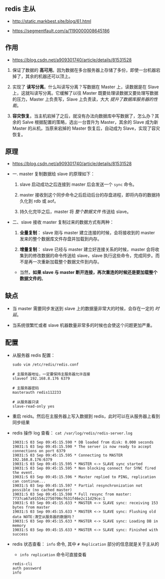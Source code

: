 ## redis 主从
* http://static.markbest.site/blog/61.html

* https://segmentfault.com/a/1190000008645186


## 作用
* https://blog.csdn.net/a909301740/article/details/81531528

1. 保证了数据的 __高可用__。因为数据在多台服务器上存储了多份，即使一台机器宕掉了，其余的机器还可以顶上。

2. 实现了 __读写分离__。什么叫读写分离？写数据在 Master 上，读数据是在 Slave 上，这就叫读写分离。它缓解了以往 Master 既要处理读数据又要处理写数据的压力，Master 上负责写，Slave 上负责读，大大 _提升了数据库服务器的性能_。

3. __容灾恢复__。当主机宕掉了之后，就没有办法向数据库中写数据了，怎么办？其余的 Salve 根据配置的策略，选出一台晋升为 Master，其余的 Slave 成为新 Master 的从机，当原来宕掉的 Master 恢复后，自动成为 Slave，实现了容灾恢复。


## 原理
* https://blog.csdn.net/a909301740/article/details/81531528

* 一. master 复制数据给 slave 的原理如下：
    1. slave 启动成功之后连接到 master 后会发送一个 `sync` 命令。

    2. master 接收到这个同步命令之后启动后台的存盘进程，即将内存的数据持久化到 rdb 或 aof。

    3. 持久化完毕之后，master 将 _整个数据文件_ 传送给 slave。


* 二、slave 接收 master 复制过来的数据方式有两种：
    1. __全量复制__： slave 刚与 master 建立连接的时候，会将接收到的 master 发来的整个数据库文件存盘并加载到内存。

    2. __增量复制__： slave 已经与 master 建立好连接关系的时候，master 会将收集到的修改数据的命令传送给 slave，slave 执行这些命令，完成同步。而不是再一次重新加载整个数据文件到内存。

    * 当然，__如果 slave 与 master 断开连接，再次重连的时候还是要加载整个数据文件的__。


## 缺点
* 当 master 需要同步发送到 slave 上的数据量非常大的时候，会存在一定的 _时延_。 

* 当系统很繁忙或者 slave 机器数量非常多的时候也会使这个问题更加严重。


## 配置
* 从服务器 redis 配置：
    ```
    sudo vim /etc/redis/redis.conf

    # 主服务器地址，一定要保持主服务器允许连接
    slaveof 192.168.8.176 6379

    # 主服务器密码
    masterauth redis112233

    # 从服务器只读
    slave-read-only yes
    ```

* 重启 reids。然后在主服务器上写入数据到 redis，此时可以在从服务器上看到同步结果 

* redis 操作 log 查看： `cat /var/log/redis/redis-server.log`
    ```
    19031:S 03 Sep 09:45:15.590 * DB loaded from disk: 0.000 seconds
    19031:S 03 Sep 09:45:15.590 * The server is now ready to accept connections on port 6379
    19031:S 03 Sep 09:45:15.595 * Connecting to MASTER 192.168.8.176:6379
    19031:S 03 Sep 09:45:15.595 * MASTER <-> SLAVE sync started
    19031:S 03 Sep 09:45:15.595 * Non blocking connect for SYNC fired the event.
    19031:S 03 Sep 09:45:15.596 * Master replied to PING, replication can continue...
    19031:S 03 Sep 09:45:15.597 * Partial resynchronization not possible (no cached master)
    19031:S 03 Sep 09:45:15.598 * Full resync from master: 7737ca67a91554c2750706cf631f46e2c11d29ce:1
    19031:S 03 Sep 09:45:15.633 * MASTER <-> SLAVE sync: receiving 153 bytes from master
    19031:S 03 Sep 09:45:15.633 * MASTER <-> SLAVE sync: Flushing old data NOTE:清空从服务器的数据吗？
    19031:S 03 Sep 09:45:15.633 * MASTER <-> SLAVE sync: Loading DB in memory
    19031:S 03 Sep 09:45:15.633 * MASTER <-> SLAVE sync: Finished with success
    ````

* redis 状态查看： `info` 命令, 其中 `# Replication` 部分的信息就是关于主从的
    * `info replication` 命令可直接查看
    ```
    redis-cli
    auth password
    info
    ```
